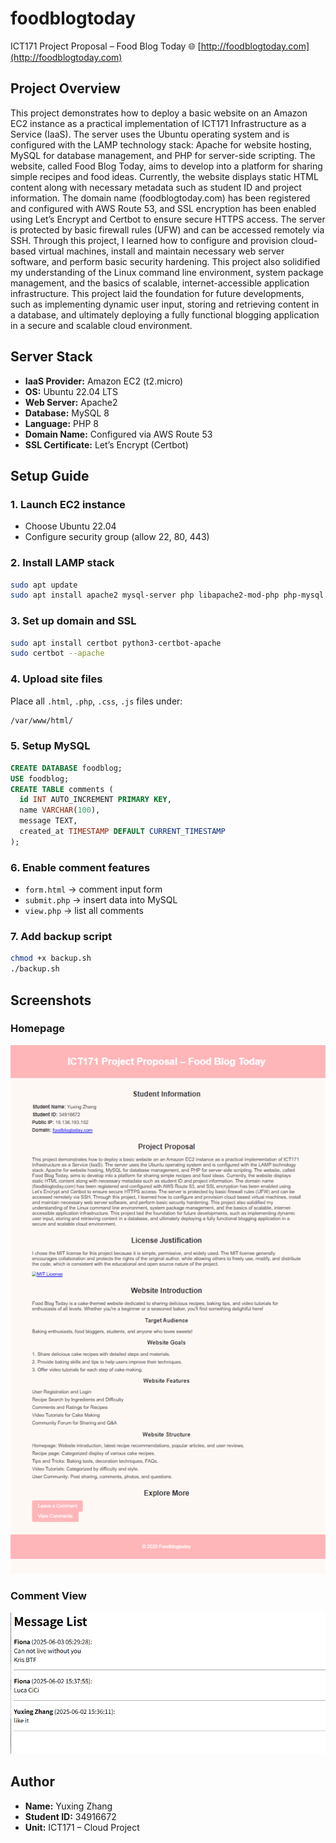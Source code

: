 # foodblogtoday
ICT171 Project Proposal – Food Blog Today
🌐 [http://foodblogtoday.com](http://foodblogtoday.com)
## Project Overview
This project demonstrates how to deploy a basic website on an Amazon EC2 instance as a practical implementation of ICT171 Infrastructure as a Service (IaaS). The server uses the Ubuntu operating system and is configured with the LAMP technology stack: Apache for website hosting, MySQL for database management, and PHP for server-side scripting. The website, called Food Blog Today, aims to develop into a platform for sharing simple recipes and food ideas. Currently, the website displays static HTML content along with necessary metadata such as student ID and project information. The domain name (foodblogtoday.com) has been registered and configured with AWS Route 53, and SSL encryption has been enabled using Let’s Encrypt and Certbot to ensure secure HTTPS access. The server is protected by basic firewall rules (UFW) and can be accessed remotely via SSH. Through this project, I learned how to configure and provision cloud-based virtual machines, install and maintain necessary web server software, and perform basic security hardening. This project also solidified my understanding of the Linux command line environment, system package management, and the basics of scalable, internet-accessible application infrastructure. This project laid the foundation for future developments, such as implementing dynamic user input, storing and retrieving content in a database, and ultimately deploying a fully functional blogging application in a secure and scalable cloud environment.

## Server Stack

- **IaaS Provider:** Amazon EC2 (t2.micro)
- **OS:** Ubuntu 22.04 LTS
- **Web Server:** Apache2
- **Database:** MySQL 8
- **Language:** PHP 8
- **Domain Name:** Configured via AWS Route 53
- **SSL Certificate:** Let’s Encrypt (Certbot)

## Setup Guide

### 1. Launch EC2 instance
- Choose Ubuntu 22.04
- Configure security group (allow 22, 80, 443)

### 2. Install LAMP stack
```bash
sudo apt update
sudo apt install apache2 mysql-server php libapache2-mod-php php-mysql
```

### 3. Set up domain and SSL
```bash
sudo apt install certbot python3-certbot-apache
sudo certbot --apache
```

### 4. Upload site files
Place all `.html`, `.php`, `.css`, `.js` files under:
```bash
/var/www/html/
```

### 5. Setup MySQL
```sql
CREATE DATABASE foodblog;
USE foodblog;
CREATE TABLE comments (
  id INT AUTO_INCREMENT PRIMARY KEY,
  name VARCHAR(100),
  message TEXT,
  created_at TIMESTAMP DEFAULT CURRENT_TIMESTAMP
);
```

### 6. Enable comment features
- `form.html` → comment input form  
- `submit.php` → insert data into MySQL  
- `view.php` → list all comments

### 7. Add backup script
```bash
chmod +x backup.sh
./backup.sh
```
## Screenshots

### Homepage
![Homepage](screenshots/index.png)

### Comment View
![Comment View](screenshots/view.png)

## Author

- **Name:** Yuxing Zhang  
- **Student ID:** 34916672  
- **Unit:** ICT171 – Cloud Project
